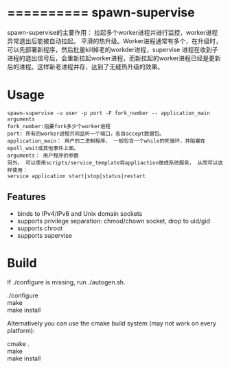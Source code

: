 
==========
spawn-supervise
==========
spawn-supervise的主要作用：
 拉起多个worker进程并进行监控，worker进程异常退出后能被自动拉起。
 平滑的热升级。Worker进程通常有多个，在升级时，可以先部署新程序，然后批量kill掉老的workder进程，supervise 进程在收到子进程的退出信号后，会重新拉起worker进程，而新拉起的worker进程已经是更新后的进程。这样新老进程并存，达到了无缝热升级的效果。

Usage
=====
```
spawn-supervise -u user -p port -F fork_number -- application_main arguments
fork_number:指要fork多少个worker进程
port: 所有的worker进程共同监听一个端口，各自accept数据包。
application_main： 用户的二进制程序， 一般包含一个while的死循环，并阻塞在epoll_wait或其他事件上面。
arguments： 用户程序的参数
另外， 可以使用scripts/service_template将appliaction做成系统服务， 从而可以这样使用：
service application start|stop|status|restart
```

Features
--------
- binds to IPv4/IPv6 and Unix domain sockets
- supports privilege separation: chmod/chown socket, drop to uid/gid
- supports chroot
- supports supervise

Build
=====

If ./configure is missing, run ./autogen.sh.

  ./configure<br/>
  make<br/>
  make install<br/>

Alternatively you can use the cmake build system (may not work
on every platform):

  cmake .<br/>
  make   <br/>
  make install<br/>



